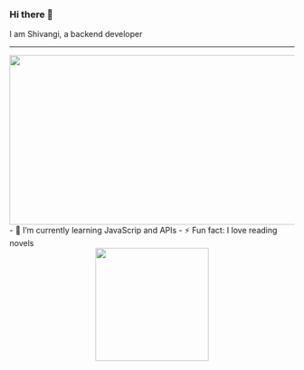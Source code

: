 ### Hi there 👋 
I am Shivangi, a backend developer

<hr></hr>
<div align="center">
  <img src="https://www.google.com/url?sa=i&url=https%3A%2F%2Fdribbble.com%2Fshots%2F15215756-Coding-Animation-Concept&psig=AOvVaw27yjp0rCA6wrPwSSJSorNF&ust=1669527600719000&source=images&cd=vfe&ved=0CBAQjRxqFwoTCLjOko-Ry_sCFQAAAAAdAAAAABAE" width="600" height="300"/>
</div>
- 🌱 I’m currently learning JavaScrip and APIs
- ⚡ Fun fact: I love reading novels  

<div id="header" align="center">
  <img src="https://media.giphy.com/media/opqnpCl1r7zEGEkXq2/giphy.gif" width="200"/>
</div>

<img src="https://komarev.com/ghpvc/?username=ShivangiiSharma&style=flat-square&color=blue" alt=""/>
